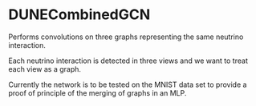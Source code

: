 # DUNECombinedGCN
Performs convolutions on three graphs representing the same neutrino interaction.

Each neutrino interaction is detected in three views and we want to treat each view as a graph.

Currently the network is to be tested on the MNIST data set to provide a proof of principle of the merging of graphs in an MLP.
